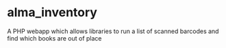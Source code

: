 # alma_inventory
A PHP webapp which allows libraries to run a list of scanned barcodes and find which books are out of place

